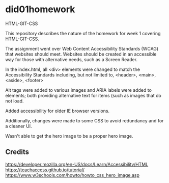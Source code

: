 # did01homework

HTML-GIT-CSS

This repository describes the nature of the homework for week 1 covering HTML-GIT-CSS.

The assignment went over Web Content Accessibility Standards (WCAG) that websites should meet. Websites should be created in an accessible way for those with alternative needs, such as a Screen Reader.

In the index.html, all &lt;div&gt; elements were changed to match the Accessibility Standards including, but not limited to, &lt;header&gt;, &lt;main&gt;, &lt;aside&gt;, &lt;footer&gt;

Alt tags were added to various images and ARIA labels were added to elements; both providing alternative text for items (such as images that do not load.

Added accessibility for older IE browser versions.

Additionally, changes were made to some CSS to avoid redundancy and for a cleaner UI.

Wasn't able to get the hero image to be a proper hero image.

## Credits

https://developer.mozilla.org/en-US/docs/Learn/Accessibility/HTML
https://teachaccess.github.io/tutorial/
https://www.w3schools.com/howto/howto_css_hero_image.asp

